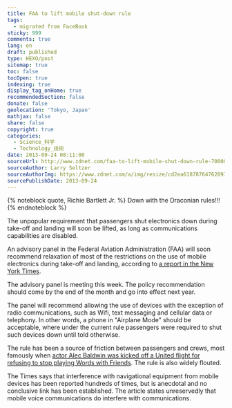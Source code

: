 ```yaml
---
title: FAA to lift mobile shut-down rule
tags:
  - migrated from FaceBook
sticky: 999
comments: true
lang: en
draft: published
type: HEXO/post
sitemap: true
toc: false
tocOpen: true
indexing: true
display_tag_onHome: true
recommendedSection: false
donate: false
geolocation: 'Tokyo, Japan'
mathjax: false
share: false
copyright: true
categories:
  - Science_科学
  - Technology_技術
date: 2013-09-24 08:11:00
sourceUrl: http://www.zdnet.com/faa-to-lift-mobile-shut-down-rule-7000021045/?s_cid=e550&ttag=e550
sourceAuthor: Larry Seltzer
sourceAuthorImg: https://www.zdnet.com/a/img/resize/cd2ea6187876476209398edae221ccc4dc55547c/2013/08/01/dcbfc85e-1174-11e4-9732-00505685119a/larry-seltzer-thumb.jpg?width=270&height=270&fit=crop&auto=webp
sourcePublishDate: 2013-09-24
---
```



{% noteblock quote, Richie Bartlett Jr. %}
Down with the Draconian rules!!!
{% endnoteblock %}


 The unpopular requirement that passengers shut electronics down during take-off and landing will soon be lifted, as long as communications capabilities are disabled.


 An advisory panel in the Federal Aviation Administration (FAA) will soon recommend relaxation of most of the restrictions on the use of mobile electronics during take-off and landing, according to [a report in the New York Times](http://www.nytimes.com/2013/09/23/technology/faa-nears-new-rules-on-devices.html).

 The advisory panel is meeting this week. The policy recommendation should come by the end of the month and go into effect next year.

 The panel will recommend allowing the use of devices with the exception of radio communications, such as Wifi, text messaging and cellular data or telephony. In other words, a phone in "Airplane Mode" should be acceptable, where under the current rule passengers were required to shut such devices down until told otherwise.

 The rule has been a source of friction between passengers and crews, most famously when [actor Alec Baldwin was kicked off a United flight for refusing to stop playing Words with Friends](https://www.zdnet.com/blog/btl/most-millennials-in-favor-of-electronic-games-while-on-the-runway-survey/65227). The rule is also widely flouted.

 The Times says that interference with navigational equipment from mobile devices has been reported hundreds of times, but is anecdotal and no conclusive link has been established.  The article states unreservedly that mobile voice communications do interfere with communications. 